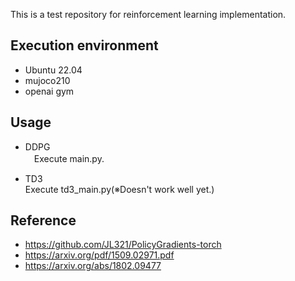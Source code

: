 This is a test repository for reinforcement learning implementation.

## Execution environment
- Ubuntu 22.04
- mujoco210
- openai gym

## Usage
- DDPG  
　Execute main.py.
 
- TD3  
  Execute td3_main.py(※Doesn't work well yet.)

## Reference
- https://github.com/JL321/PolicyGradients-torch
- https://arxiv.org/pdf/1509.02971.pdf
- https://arxiv.org/abs/1802.09477
